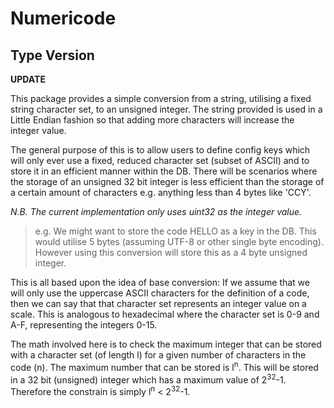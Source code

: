 # Numericode
## Type Version
**UPDATE**

This package provides a simple conversion from a string, utilising a
fixed string character set, to an unsigned integer. The string provided is
used in a Little Endian fashion so that adding more characters will increase
the integer value.

The general purpose of this is to allow users to define config keys which
will only ever use a fixed, reduced character set (subset of ASCII) and to store
it in an efficient manner within the DB. There will be scenarios where the
storage of an unsigned 32 bit integer is less efficient than the storage of a
certain amount of characters e.g. anything less than 4 bytes like 'CCY'.

*N.B. The current implementation only uses uint32 as the integer value.*

> e.g. We might want to store the code HELLO as a key in the DB. This would utilise 5 bytes (assuming UTF-8 or other single byte encoding). However using this conversion will store this as a 4 byte unsigned integer.

This is all based upon the idea of base conversion:
If we assume that we will only use the uppercase ASCII characters for the
definition of a code, then we can say that that character set represents an
integer value on a scale. This is analogous to hexadecimal where the character
set is 0-9 and A-F, representing the integers 0-15.

The math involved here is to check the maximum integer that can be stored with
a character set (of length l) for a given number of characters in the code (n).
The maximum number that can be stored is l<sup>n</sup>. This will be stored in a 32
bit (unsigned) integer which has a maximum value of 2<sup>32</sup>-1. Therefore the
constrain is simply l<sup>n</sup> < 2<sup>32</sup>-1.
